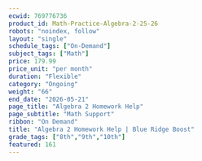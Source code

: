 ```yaml
---
ecwid: 769776736
product_id: Math-Practice-Algebra-2-25-26
robots: "noindex, follow"
layout: "single"
schedule_tags: ["On-Demand"]
subject_tags: ["Math"]
price: 179.99
price_unit: "per month"
duration: "Flexible"
category: "Ongoing"
weight: "66"
end_date: "2026-05-21"
page_title: "Algebra 2 Homework Help"
page_subtitle: "Math Support"
ribbon: "On Demand"
title: "Algebra 2 Homework Help | Blue Ridge Boost"
grade_tags: ["8th","9th","10th"]
featured: 161
---
```

